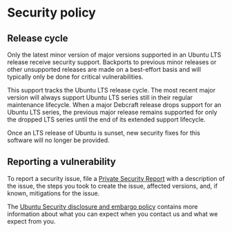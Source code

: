 # Security policy

## Release cycle

<!---
The information under this header may not be strictly accurate for all applications.
Review the wording carefully and only copy it if the support offered makes sense. If it
seems wrong, speak with Canonical Security Engineering about refining a version for
your application.
-->

Only the latest minor version of major versions supported in an Ubuntu LTS release
receive security support. Backports to previous minor releases or other unsupported
releases are made on a best-effort basis and will typically only be done for critical
vulnerabilities.

This support tracks the Ubuntu LTS release cycle. The most recent major version will
always support Ubuntu LTS series still in their regular maintenance lifecycle. When a
major Debcraft release drops support for an Ubuntu LTS series, the previous major
release remains supported for only the dropped LTS series until the end of its extended
support lifecycle.

Once an LTS release of Ubuntu is sunset, new security fixes for this software will no
longer be provided.

## Reporting a vulnerability

<!---
Replace the first link in this section with your repository's advisories board. See
GitHub's documentation for enabling the security advisory tab on a repository:
https://docs.github.com/en/code-security/security-advisories/working-with-repository-security-advisories/configuring-private-vulnerability-reporting-for-a-repository
-->

To report a security issue, file a [Private Security
Report](https://github.com/canonical/debcraft/security/advisories/new) with a
description of the issue, the steps you took to create the issue, affected versions,
and, if known, mitigations for the issue.

The [Ubuntu Security disclosure and embargo
policy](https://ubuntu.com/security/disclosure-policy) contains more information about
what you can expect when you contact us and what we expect from you.
